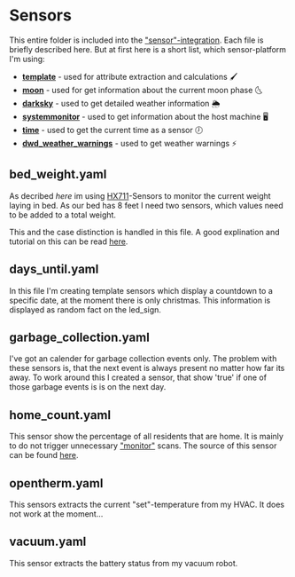 # Sensors  #

This entire folder is included into the ["sensor"-integration](https://www.home-assistant.io/integrations/sensor/). Each file is briefly described here. But at first here is a short list, which sensor-platform I'm using:

- **[template](https://www.home-assistant.io/integrations/template/)** - used for attribute extraction and calculations 🖌
- **[moon](https://www.home-assistant.io/integrations/moon/)** - used for get information about the current moon phase 🌜
- **[darksky](https://www.home-assistant.io/integrations/darksky/)** - used to get detailed weather information 🌦
- **[systemmonitor](https://www.home-assistant.io/integrations/systemmonitor/)** - used to get information about the host machine 🖥
- **[time](https://www.home-assistant.io/integrations/time_date/)** - used to get the current time as a sensor 🕖
- **[dwd_weather_warnings](https://www.home-assistant.io/integrations/dwd_weather_warnings/)** - used to get weather warnings ⚡️

## bed_weight.yaml ##

As decribed *here* im using [HX711](https://www.amazon.de/Menschlichen-Gewichtungssensor-Verstärker-Dehnungsmessgerät-Badezimmerwaage/dp/B07FMN1DBN/ref=sr_1_1_sspa?dchild=1&keywords=HX711&qid=1605812031&sr=8-1-spons&psc=1&spLa=ZW5jcnlwdGVkUXVhbGlmaWVyPUE5TFIxMEZBSU1BWEomZW5jcnlwdGVkSWQ9QTA4NTUxOTdHRjVFVFozRDZBUTcmZW5jcnlwdGVkQWRJZD1BMDIyMTYwNzJYV1JHRVZNUDhEMEQmd2lkZ2V0TmFtZT1zcF9hdGYmYWN0aW9uPWNsaWNrUmVkaXJlY3QmZG9Ob3RMb2dDbGljaz10cnVl)-Sensors to monitor the current weight laying in bed. As our bed has 8 feet I need two sensors, which values need to be added to a total weight.

This and the case distinction is handled in this file. A good explination and tutorial on this can be read [here](https://selfhostedhome.com/diy-bed-presence-detection-home-assistant/).

## days_until.yaml ##

In this file I'm creating template sensors which display a countdown to a specific date, at the moment there is only christmas. This information is displayed as random fact on the led_sign.

## garbage_collection.yaml ##

I've got an calender for garbage collection events only. The problem with these sensors is, that the next event is always present no matter how far its away. To work around this I created a sensor, that show 'true' if one of those garbage events is is on the next day.

## home_count.yaml ##

This sensor show the percentage of all residents that are home. It is mainly to do not trigger unnecessary ["monitor"](https://github.com/andrewjfreyer/monitor) scans. The source of this sensor can be found [here](https://github.com/DubhAd/Home-AssistantConfig/blob/live/sensors/home_count.yaml).

## opentherm.yaml ##

This sensors extracts the current "set"-temperature from my HVAC. It does not work at the moment...

## vacuum.yaml ##

This sensor extracts the battery status from my vacuum robot.